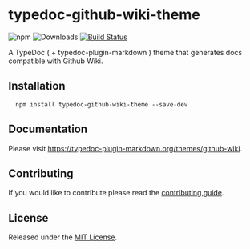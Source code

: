 # typedoc-github-wiki-theme

![npm](https://img.shields.io/npm/v/typedoc-github-wiki-theme%2Fnext?&logo=npm) ![Downloads](https://img.shields.io/npm/dm/typedoc-github-wiki-theme) [![Build Status](https://github.com/tgreyuk/typedoc-plugin-markdown/actions/workflows/ci.yml/badge.svg?branch=next)](https://github.com/tgreyuk/typedoc-plugin-markdown/actions/workflows/ci.yml)

A TypeDoc ( + typedoc-plugin-markdown ) theme that generates docs compatible with Github Wiki.

## Installation

```shell
  npm install typedoc-github-wiki-theme --save-dev
  ```

## Documentation

Please visit https://typedoc-plugin-markdown.org/themes/github-wiki.

## Contributing

If you would like to contribute please read the [contributing guide](./CONTRIBUTING.md).

## License

Released under the [MIT License](./LICENSE).